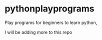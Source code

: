 # pythonplayprograms
Play programs for beginners to learn python,

I will be adding more to this repo
